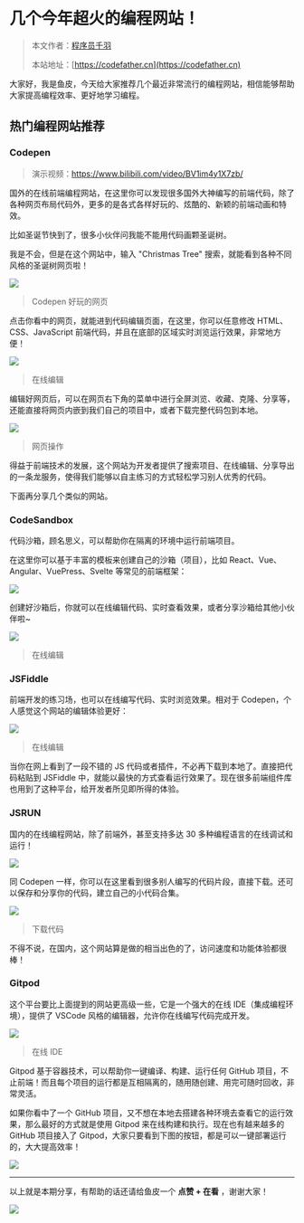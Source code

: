 # 几个今年超火的编程网站！

> 本文作者：[程序员千羽](https://yuyuanweb.feishu.cn/wiki/Abldw5WkjidySxkKxU2cQdAtnah)
>
> 本站地址：[https://codefather.cn](https://codefather.cn)

大家好，我是鱼皮，今天给大家推荐几个最近非常流行的编程网站，相信能够帮助大家提高编程效率、更好地学习编程。

## 热门编程网站推荐

### Codepen

> 演示视频：https://www.bilibili.com/video/BV1im4y1X7zb/

国外的在线前端编程网站，在这里你可以发现很多国外大神编写的前端代码，除了各种网页布局代码外，更多的是各式各样好玩的、炫酷的、新颖的前端动画和特效。

比如圣诞节快到了，很多小伙伴问我能不能用代码画颗圣诞树。

我是不会，但是在这个网站中，输入 "Christmas Tree" 搜索，就能看到各种不同风格的圣诞树网页啦！

![](https://pic.yupi.icu/5563/202311091200571.png)

> Codepen 好玩的网页

点击你看中的网页，就能进到代码编辑页面，在这里，你可以任意修改 HTML、CSS、JavaScript 前端代码，并且在底部的区域实时浏览运行效果，非常地方便！

![](https://pic.yupi.icu/5563/202311091200582.png)

> 在线编辑

编辑好网页后，可以在网页右下角的菜单中进行全屏浏览、收藏、克隆、分享等，还能直接将网页内嵌到我们自己的项目中，或者下载完整代码包到本地。

![](https://pic.yupi.icu/5563/202311091200530.png)

> 网页操作

得益于前端技术的发展，这个网站为开发者提供了搜索项目、在线编辑、分享导出的一条龙服务，使得我们能够以自主练习的方式轻松学习别人优秀的代码。

下面再分享几个类似的网站。

### CodeSandbox

代码沙箱，顾名思义，可以帮助你在隔离的环境中运行前端项目。

在这里你可以基于丰富的模板来创建自己的沙箱（项目），比如 React、Vue、Angular、VuePress、Svelte 等常见的前端框架：

![](https://pic.yupi.icu/5563/202311091200541.png)

创建好沙箱后，你就可以在线编辑代码、实时查看效果，或者分享沙箱给其他小伙伴啦~

![](https://pic.yupi.icu/5563/202311091200524.png)

> 在线编辑

### JSFiddle

前端开发的练习场，也可以在线编写代码、实时浏览效果。相对于 Codepen，个人感觉这个网站的编辑体验更好：

![](https://pic.yupi.icu/5563/202311091200561.png)

> 在线编辑

当你在网上看到了一段不错的 JS 代码或者插件，不必再下载到本地了。直接把代码粘贴到 JSFiddle 中，就能以最快的方式查看运行效果了。现在很多前端组件库也用到了这种平台，给开发者所见即所得的体验。

### JSRUN

国内的在线编程网站，除了前端外，甚至支持多达 30 多种编程语言的在线调试和运行！

![](https://pic.yupi.icu/5563/202311091200072.png)

同 Codepen 一样，你可以在这里看到很多别人编写的代码片段，直接下载。还可以保存和分享你的代码，建立自己的小代码合集。

![](https://pic.yupi.icu/5563/202311091200103.png)

> 下载代码

不得不说，在国内，这个网站算是做的相当出色的了，访问速度和功能体验都很棒！

### Gitpod

这个平台要比上面提到的网站更高级一些，它是一个强大的在线 IDE（集成编程环境），提供了 VSCode 风格的编辑器，允许你在线编写代码完成开发。

![](https://pic.yupi.icu/5563/202311091200095.png)

> 在线 IDE

Gitpod 基于容器技术，可以帮助你一键编译、构建、运行任何 GitHub 项目，不止前端！而且每个项目的运行都是互相隔离的，随用随创建、用完可随时回收，非常灵活。

如果你看中了一个 GitHub 项目，又不想在本地去搭建各种环境去查看它的运行效果，那么最好的方式就是使用 Gitpod 来在线构建和执行。现在也有越来越多的 GitHub 项目接入了 Gitpod，大家只要看到下图的按钮，都是可以一键部署运行的，大大提高效率！

![](https://pic.yupi.icu/5563/202311091200111.png)



------


以上就是本期分享，有帮助的话还请给鱼皮一个 **点赞 + 在看** ，谢谢大家！

![](https://pic.yupi.icu/5563/202311091200156.png)